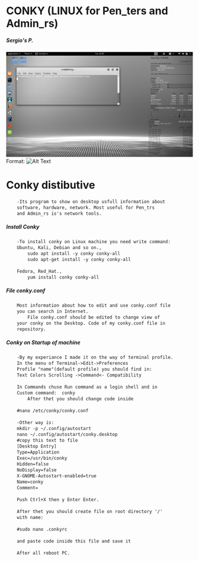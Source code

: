 #	CONKY (LINUX for Pen_ters and Admin_rs)

#####	Sergio's P.
![GitHub Logo](screenshot1.png)
Format: ![Alt Text](url)

#	Conky distibutive

		-Its program to show on desktop usfull information about
		software, hardware, network. Most useful for Pen_trs 
		and Admin_rs is's network tools.
#####	Install Conky	

		-To install conky on Linux machine you need write command:
		Ubuntu, Kali, Debian and so on.,
			sudo apt install -y conky conky-all
			sudo apt-get install -y conky conky-all
	
		Fedora, Red_Hat.,
			yum install conky conky-all

#####	File conky.conf
		
		Most information about how to edit and use conky.conf file 
		you can search in Internet.  
			File conky.conf should be edited to change view of
		your conky on the Desktop. Code of my conky.conf file in
		repository.				
	
#####	Conky on Startup of machine
		
		-By my experiance I made it on the way of terminal profile.
		In the menu of Terminal->Edit->Preferences
		Profile "name"(default profile) you should find in:
		Text Colors Scrolling ->Command<- Compatibility
		
		In Commands chuse Run command as a login shell and in
		Custom command:  conky  
			After thet you should change code inside 
		
		#nano /etc/conky/conky.conf
		
		-Other way is:
		mkdir -p ~/.config/autostart
		nano ~/.config/autostart/conky.desktop
		#copy this text to file
		[Desktop Entry]
		Type=Application
		Exec=/usr/bin/conky
		Hidden=false
		NoDisplay=false
		X-GNOME-Autostart-enabled=true
		Name=conky
		Comment=
		
		Push Ctrl+X then y Enter Enter.

		After thet you should create file on root directory '/'
		with name:

		#sudo nano .conkyrc

		and paste code inside this file and save it 

		After all reboot PC.
